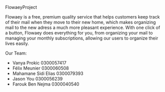 ﻿FlowaeyProject

Flowaey is a free, premium quality service that helps customers keep track of 
their mail when they move to their new home, which makes organizing mail to the 
new adress a much more pleasant experience. With one click of a button, Flowaey 
does everything for you, from organizing your mail to managing your monthly 
subscriptions, allowing our users to organize their lives easily.


Our Team:
- Vanya Prokic 0300057417
- Félix Meunier 0300060508
- Mahamane Sidi Elias 0300079393
- Jason You 0300056239
- Farouk Ben Nejma 0300040540